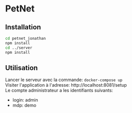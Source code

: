 # PetNet

## Installation

```sh
cd petnet_jonathan
npm install
cd ../server
npm install
```

## Utilisation

Lancer le serveur avec la commande: `docker-compose up`  
Visiter l'application à l'adresse: http://localhost:8081/setup  
Le compte administrateur a les identifiants suivants:
 - login: admin
 - mdp: demo

